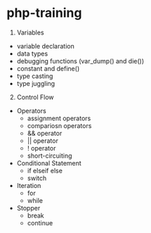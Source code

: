 # php-training

1. Variables
- variable declaration
- data types
- debugging functions (var_dump() and die())
- constant and define()
- type casting
- type juggling

2. Control Flow
- Operators
    - assignment operators
    - compariosn operators
    - && operator
    - || operator
    - ! operator
    - short-circuiting
- Conditional Statement
    - if elseif else
    - switch
- Iteration
    - for 
    - while 
- Stopper
    - break
    - continue
